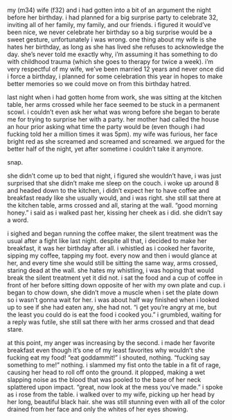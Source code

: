 my (m34) wife (f32) and i had gotten into a bit of an argument the night before her birthday. i had planned for a big surprise party to celebrate 32, inviting all of her family, my family, and our friends. i figured it would’ve been nice, we never celebrate her birthday so a big surprise would be a sweet gesture, unfortunately i was wrong. one thing about my wife is she hates her birthday, as long as she has lived she refuses to acknowledge the day. she’s never told me exactly why, i’m assuming it has something to do with childhood trauma (which she goes to therapy for twice a week). i’m very respectful of my wife, we’ve been married 12 years and never once did i force a birthday, i planned for some celebration this year in hopes to make better memories so we could move on from this birthday hatred.

last night when i had gotten home from work, she was sitting at the kitchen table, her arms crossed while her face seemed to be stuck in a permanent scowl. i couldn’t even ask her what was wrong before she began to berate me for trying to surprise her with a party. her mother had called the house an hour prior asking what time the party would be (even though i had fucking told her a million times it was 5pm). my wife was furious, her face bright red as she screamed and screamed and screamed. we argued for the better half of the night, yet after sometime i couldn’t take it anymore. 

snap.

she didn’t come up to bed that night, i figured she wouldn’t have, i was just surprised that she didn’t make me sleep on the couch. i woke up around 8 and headed down to the kitchen, i didn’t expect her to have coffee and breakfast ready like she usually would, and i was right. she still sat there at the kitchen table, arms crossed and all, staring at the wall. 
“good morning honey.” i said as i walked past her, kissing her cheek as i did. she didn’t say a word.

i sighed and began running the coffee maker, the silent treatment was the usual after a fight like last night. despite all that, i decided to make her breakfast, it was her birthday after all. i whistled as i cooked her favorite, sipping my coffee, tapping my foot. every now and then i would glance at her, and every time she would still be sitting the same way, arms crossed, staring dead at the wall. she hates my whistling, i was hoping that would break the silent treatment yet it did not. i sat the food and a cup of coffee in front of her before sitting down opposite of her with my own plate and cup. i began to chow down, she didn’t move a muscle when i set the plate down so i wasn’t gonna wait for her. i was about half way finished when i looked up to see if she had eaten any, she had not. 
“i get you’re angry at me, but the least you could do is eat the food i cooked you.” i grumbled, waiting for a reply was futile, she still sat there with her arms crossed and that dead stare. 

at this point, my anger was increasing by the second. i made her favorite breakfast even though it’s one of my least favorites why wouldn’t she fucking eat my food! 
“eat goddammit!” i shouted, nothing.
“fucking say something to me!” nothing. 
i slammed my fist onto the table in a fit of rage, causing her head to roll off onto the ground. it plopped, making a wet slapping noise as the blood that was pooled to the base of her neck splattered upon impact. 
“great, now look at the mess you’ve made.” i spoke as i rose from the table. i walked over to my wife, picking up her head by her long, beautiful black hair. she was still stunning even with all of the color drained from her face and only the whites of her eyes showing.